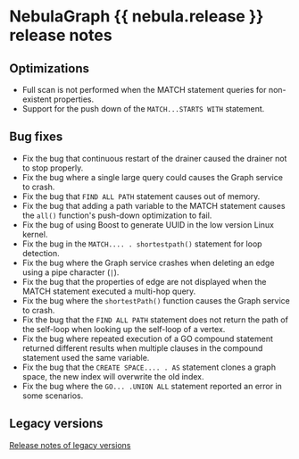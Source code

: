 # NebulaGraph {{ nebula.release }} release notes

## Optimizations

- Full scan is not performed when the MATCH statement queries for non-existent properties.
- Support for the push down of the `MATCH...STARTS WITH` statement.

## Bug fixes

- Fix the bug that continuous restart of the drainer caused the drainer not to stop properly.
- Fix the bug where a single large query could causes the Graph service to crash.
- Fix the bug that `FIND ALL PATH` statement causes out of memory.
- Fix the bug that adding a path variable to the MATCH statement causes the `all()` function's push-down optimization to fail.
- Fix the bug of using Boost to generate UUID in the low version Linux kernel.
- Fix the bug in the `MATCH.... . shortestpath()` statement for loop detection.
- Fix the bug where the Graph service crashes when deleting an edge using a pipe character (`|`).
- Fix the bug that the properties of edge are not displayed when the MATCH statement executed a multi-hop query.
- Fix the bug where the `shortestPath()` function causes the Graph service to crash.
- Fix the bug that the `FIND ALL PATH` statement does not return the path of the self-loop when looking up the self-loop of a vertex.
- Fix the bug where repeated execution of a GO compound statement returned different results when multiple clauses in the compound statement used the same variable.
- Fix the bug that the `CREATE SPACE.... . AS` statement clones a graph space, the new index will overwrite the old index.
- Fix the bug where the `GO... .UNION ALL` statement reported an error in some scenarios.

## Legacy versions

[Release notes of legacy versions](https://www.nebula-graph.io/tags/release-notes)
